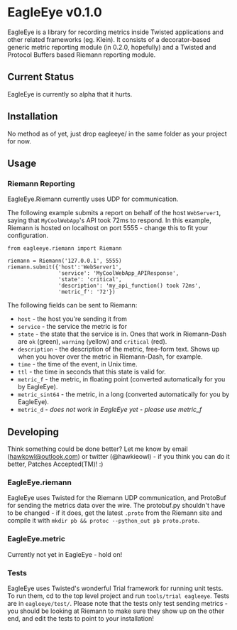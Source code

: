 # EagleEye v0.1.0

EagleEye is a library for recording metrics inside Twisted applications and other related frameworks (eg. Klein). It consists of a decorator-based generic metric reporting module (in 0.2.0, hopefully) and a Twisted and Protocol Buffers based Riemann reporting module.

## Current Status

EagleEye is currently so alpha that it hurts.

## Installation

No method as of yet, just drop eagleeye/ in the same folder as your project for now.

## Usage

### Riemann Reporting

EagleEye.Riemann currently uses UDP for communication. 

The following example submits a report on behalf of the host `WebServer1`, saying that `MyCoolWebApp`'s API took 72ms to respond. In this example, Riemann is hosted on localhost on port 5555 - change this to fit your configuration.

```
from eagleeye.riemann import Riemann

riemann = Riemann('127.0.0.1', 5555)
riemann.submit({'host':'WebServer1',
                'service': 'MyCoolWebApp_APIResponse',
                'state': 'critical',
                'description': 'my_api_function() took 72ms',
                'metric_f': '72'})
```

The following fields can be sent to Riemann:

* `host` - the host you're sending it from
* `service` - the service the metric is for
* `state` - the state that the service is in. Ones that work in Riemann-Dash are `ok` (green), `warning` (yellow) and `critical` (red).
* `description` - the description of the metric, free-form text. Shows up when you hover over the metric in Riemann-Dash, for example.
* `time` - the time of the event, in Unix time.
* `ttl` - the time in seconds that this state is valid for.
* `metric_f` - the metric, in floating point (converted automatically for you by EagleEye).
* `metric_sint64` - the metric, in a long (converted automatically for you by EagleEye).
* `metric_d` - *does not work in EagleEye yet - please use metric_f*

## Developing

Think something could be done better? Let me know by email (hawkowl@outlook.com) or twitter (@hawkieowl) - if you think you can do it better, Patches Accepted(TM)! :)

### EagleEye.riemann

EagleEye uses Twisted for the Riemann UDP communication, and ProtoBuf for sending the metrics data over the wire. The protobuf.py shouldn't have to be changed - if it does, get the latest `.proto` from the Riemann site and compile it with `mkdir pb && protoc --python_out pb proto.proto`.

### EagleEye.metric

Currently not yet in EagleEye - hold on!

### Tests

EagleEye uses Twisted's wonderful Trial framework for running unit tests. To run them, cd to the top level project and run `tools/trial eagleeye`. Tests are in `eagleeye/test/`. Please note that the tests only test sending metrics - you should be looking at Riemann to make sure they show up on the other end, and edit the tests to point to your installation!